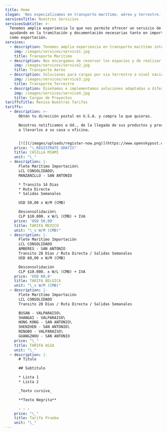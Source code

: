 ```yaml
---
title: Home
slogan: 'Nos especializamos en transporte marítimo, aéreo y terrestre.'
servicesTitle: Nuestros Servicios
servicesSubtitle: >-
  Tenemos amplia experiencia lo que nos permite ofrecer un servicio de calidad,
  ayudando en la tramitación y documentación necesarias tanto en importación
  como exportación.
services:
  - description: Tenemos amplia experiencia en transporte marítimo internacional de cargas.
    img: /images/services/service1.jpg
    title: Transporte Maritimo
  - description: Nos encargamos de reservar los espacios y de realizar la documentacion.
    img: /images/services/service2.jpg
    title: Transporte Aereo
  - description: Soluciones para cargas por via terrestre a nivel nacional e internacional.
    img: /images/services/service3.jpg
    title: Transporte Terrestre
  - description: Diseñamos e implementamos soluciones adaptadas a diferentes industrias.
    img: /images/services/service4.jpg
    title: Cargas de Proyectos
tariffsTitle: Revisa Nuestras Tarifas
tariffs:
  - description: >-
      Obtén tu dirección postal en U.S.A. y compra lo que quieras.

      Nosotros notificamos a Ud., de la llegada de sus productos y procederemos
      a llevarlos a su casa u oficina.


      [![](/images/uploads/register-now.png)](https://www.openskypost.com/register.php)
    price: "\_REGISTRATE GRATIS"
    title: CASILLA MIAMI
    unit: "\_"
  - description: |-
      Flete Marítimo Importación\
      LCL CONSOLIDADO\
      MANZANILLO - SAN ANTONIO

      * Transito 14 Dias
      * Ruta Directa
      * Salidas Semanales

      USD 50,00 x W/M (CMB)

      Desconsolidación\
      CLP $10.000. x W/L (CMB) + IVA
    price: 'USD 50,00'
    title: TARIFA MEXICO
    unit: "\_x W/M (CMB)"
  - description: |-
      Flete Marítimo Importación
      LCL CONSOLIDADO
      AMBERES - SAN ANTONIO
      Transito 28 Días / Ruta Directa / Salidas Semanales
      USD 60,00 x W/M (CMB)

      Desconsolidación
      CLP $10.000. x W/L (CMB) + IVA
    price: 'USD 60,0'
    title: TARIFA BELGICA
    unit: "\_x W/M (CMB)"
  - description: |-
      Flete Marítimo Importación 
      LCL CONSOLIDADO
      Transito 28 Días / Ruta Directa / Salidas Semanales

      BUSAN - VALPARAISO\
      SHANGAI - VALPARAISO\
      HONG KONG - SAN ANTONIO\
      SHENZHEN - SAN ANTONIO\
      NINGBO - VALPARAISO\
      GUANGZHOU - SAN ANTONIO
    price: "\_"
    title: TARIFA ASIA
    unit: "\_"
  - description: |-
      # Titulo

      ## Subtitulo

      * Lista 1
      * Lista 2

      _Texto cursiva_

      **Texto Negrita**

      - - -
    price: "\_"
    title: Tarifa Prueba
    unit: "\_"
---
```


